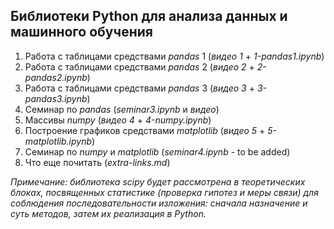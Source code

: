 
## Библиотеки Python для анализа данных и машинного обучения

1. Работа с таблицами средствами *pandas* 1 (*видео 1* + *1-pandas1.ipynb*)
2. Работа с таблицами средствами *pandas* 2 (*видео 2* + *2-pandas2.ipynb*)
3. Работа с таблицами средствами *pandas* 3 (*видео 3* + *3-pandas3.ipynb*)
4. Семинар по *pandas* (*seminar3.ipynb* и *видео*)
5. Массивы *numpy* (*видео 4* + *4-numpy.ipynb*)
6. Построение графиков средствами *matplotlib* (*видео 5* + *5-matplotlib.ipynb*)
7. Семинар по *numpy* и *matplotlib* (*seminar4.ipynb* - to be added)
8. Что еще почитать (*extra-links.md*)

*Примечание: библиотека *scipy* будет рассмотрена в теоретических блоках, посвященных статистике (проверка гипотез и меры связи) для соблюдения последовательности изложения: сначала назначение и суть методов, затем их реализация в Python.*
